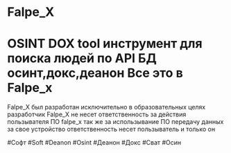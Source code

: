 # Falpe_X
OSINT DOX tool инструмент для поиска людей по API БД осинт,докс,деанон Все это в Falpe_x
============================================================


Falpe_X был разработан исключительно в образовательных целях разработчик Falpe_X не несет ответственность за действия пользывателя ПО falpe_x так же за использывание ПО передачу данных за свое устройство ответственность несет пользыватель и только он

#Софт #Soft #Deanon #Osint #Деанон #Докс #Сват #Осин 
